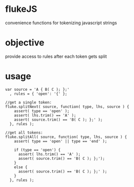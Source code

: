 flukeJS
=======

convenience functions for tokenizing javascript strings 


objective
=========

provide access to rules after each token gets split


usage
=====

    var source = 'A { B( C ); };'
      , rules = { 'open': '{' };

    //get a single token:
    fluke.splitNext( source, function( type, lhs, source ) {
        assert( type == 'open' ); 
        assert( lhs.trim() == 'A' );
        assert( source.trim() == 'B( C ); };' ); 
      }, rules );
  
    //get all tokens: 
    fluke.splitAll( source, function( type, lhs, source ) {
        assert( type == 'open' || type == 'end' ); 

        if (type == 'open') {
          assert( lhs.trim() == 'A' );
          assert( source.trim() == 'B( C ); };'); 
        }
        else {
          assert( source.trim() == 'B( C ); };' );
        }
      }, rules ); 

